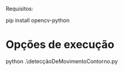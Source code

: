 Requisitos:

pip install opencv-python


# Opções de execução
python .\detecçãoDeMovimentoContorno.py